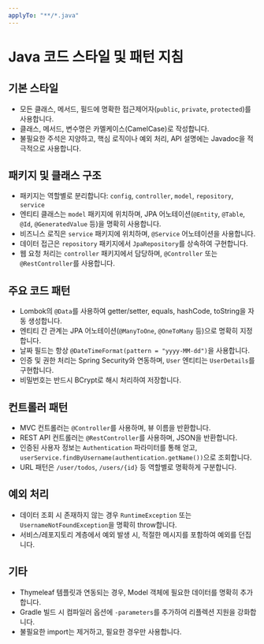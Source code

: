 ```yaml
---
applyTo: "**/*.java"
---
```

# Java 코드 스타일 및 패턴 지침

## 기본 스타일

- 모든 클래스, 메서드, 필드에 명확한 접근제어자(`public`, `private`, `protected`)를 사용합니다.
- 클래스, 메서드, 변수명은 카멜케이스(CamelCase)로 작성합니다.
- 불필요한 주석은 지양하고, 핵심 로직이나 예외 처리, API 설명에는 Javadoc을 적극적으로 사용합니다.

## 패키지 및 클래스 구조

- 패키지는 역할별로 분리합니다: `config`, `controller`, `model`, `repository`, `service`
- 엔티티 클래스는 `model` 패키지에 위치하며, JPA 어노테이션(`@Entity`, `@Table`, `@Id`, `@GeneratedValue` 등)을 명확히 사용합니다.
- 비즈니스 로직은 `service` 패키지에 위치하며, `@Service` 어노테이션을 사용합니다.
- 데이터 접근은 `repository` 패키지에서 `JpaRepository`를 상속하여 구현합니다.
- 웹 요청 처리는 `controller` 패키지에서 담당하며, `@Controller` 또는 `@RestController`를 사용합니다.

## 주요 코드 패턴

- Lombok의 `@Data`를 사용하여 getter/setter, equals, hashCode, toString을 자동 생성합니다.
- 엔티티 간 관계는 JPA 어노테이션(`@ManyToOne`, `@OneToMany` 등)으로 명확히 지정합니다.
- 날짜 필드는 항상 `@DateTimeFormat(pattern = "yyyy-MM-dd")`을 사용합니다.
- 인증 및 권한 처리는 Spring Security와 연동하며, `User` 엔티티는 `UserDetails`를 구현합니다.
- 비밀번호는 반드시 BCrypt로 해시 처리하여 저장합니다.

## 컨트롤러 패턴

- MVC 컨트롤러는 `@Controller`를 사용하며, 뷰 이름을 반환합니다.
- REST API 컨트롤러는 `@RestController`를 사용하며, JSON을 반환합니다.
- 인증된 사용자 정보는 `Authentication` 파라미터를 통해 얻고, `userService.findByUsername(authentication.getName())`으로 조회합니다.
- URL 패턴은 `/user/todos`, `/users/{id}` 등 역할별로 명확하게 구분합니다.

## 예외 처리

- 데이터 조회 시 존재하지 않는 경우 `RuntimeException` 또는 `UsernameNotFoundException`을 명확히 throw합니다.
- 서비스/레포지토리 계층에서 예외 발생 시, 적절한 메시지를 포함하여 예외를 던집니다.

## 기타

- Thymeleaf 템플릿과 연동되는 경우, Model 객체에 필요한 데이터를 명확히 추가합니다.
- Gradle 빌드 시 컴파일러 옵션에 `-parameters`를 추가하여 리플렉션 지원을 강화합니다.
- 불필요한 import는 제거하고, 필요한 경우만 사용합니다.
